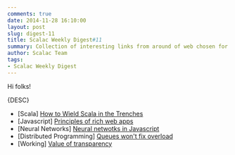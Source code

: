 ```yaml
---
comments: true
date: 2014-11-28 16:10:00
layout: post
slug: digest-11
title: Scalac Weekly Digest#11
summary: Collection of interesting links from around of web chosen for you by Scalac team
author: Scalac Team
tags:
- Scalac Weekly Digest
---
```


Hi folks! 

{DESC}

* \[Scala\] [How to Wield Scala in the Trenches](http://www.infoq.com/presentations/scala-fp-oop)
* \[Javascript\] [Principles of rich web apps](rauchg.com/2014/7-principles-of-rich-web-applications/)
* \[Neural Networks\] [Neural netwotks in Javascript](https://karpathy.github.io/neuralnets/)
* \[Distributed Programming\] [Queues won't fix overload](http://ferd.ca/queues-don-t-fix-overload.html)
* \[Working\] [Value of transparency](http://blog.capwatkins.com/the-value-of-transparency)

